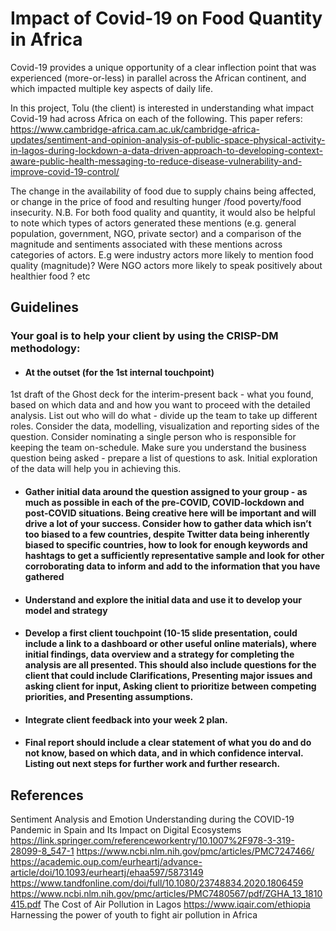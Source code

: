 # Impact of Covid-19 on Food Quantity in Africa

Covid-19 provides a unique opportunity of a clear inflection point that was experienced (more-or-less) in parallel across the African continent, and which impacted multiple key aspects of daily life.

In this project, Tolu (the client) is interested in understanding what impact Covid-19 had across Africa on each of the following.  This paper refers: https://www.cambridge-africa.cam.ac.uk/cambridge-africa-updates/sentiment-and-opinion-analysis-of-public-space-physical-activity-in-lagos-during-lockdown-a-data-driven-approach-to-developing-context-aware-public-health-messaging-to-reduce-disease-vulnerability-and-improve-covid-19-control/

The change in the availability of food  due to supply chains being affected, or change in the price of food and resulting hunger /food poverty/food insecurity. N.B. For both food quality and quantity, it would also be helpful to note which types of actors generated these mentions (e.g. general population, government, NGO, private sector) and a comparison of the magnitude and sentiments associated with these mentions across categories of actors. E.g were industry actors more likely to mention food quality (magnitude)? Were NGO actors more likely to speak positively about healthier food ? etc 

## Guidelines
### Your goal is to help your client by using the CRISP-DM methodology:

*  #### At the outset (for the 1st internal touchpoint)
1st draft of the Ghost deck for the interim-present back - what you found, based on which data and and how you want to proceed with the detailed analysis.
List out who will do what - divide up the team to take up different roles.  Consider the data, modelling, visualization and reporting sides of the question.  Consider nominating a single person who is responsible for keeping the team on-schedule.
Make sure you understand the business question being asked - prepare a list of questions to ask.  Initial exploration of the data will help you in achieving this.

* #### Gather initial data around the question assigned to your group - as much as possible in each of the pre-COVID, COVID-lockdown and post-COVID situations.  Being creative here will be important and will drive a lot of your success.  Consider how to gather data which isn’t too biased to a few countries, despite Twitter data being inherently biased to specific countries, how to look for enough keywords and hashtags to get a sufficiently representative sample and look for other corroborating data to inform and add to the information that you have gathered
* #### Understand and explore the initial data and use it to develop your model and strategy
* #### Develop a first client touchpoint (10-15 slide presentation, could include a link to a dashboard or other useful online materials), where initial findings, data overview and a strategy for completing the analysis are all presented.  This should also include questions for the client that could include Clarifications, Presenting major issues and asking client for input, Asking client to prioritize between competing priorities, and Presenting assumptions.
* #### Integrate client feedback into your week 2 plan.
* #### Final report should include a clear statement of what you do and do not know, based on which data, and in which confidence interval.  Listing out next steps for further work and further research.

## References
Sentiment Analysis and Emotion Understanding during the COVID-19 Pandemic in Spain and Its Impact on Digital Ecosystems
https://link.springer.com/referenceworkentry/10.1007%2F978-3-319-28099-8_547-1
https://www.ncbi.nlm.nih.gov/pmc/articles/PMC7247466/ 
https://academic.oup.com/eurheartj/advance-article/doi/10.1093/eurheartj/ehaa597/5873149
https://www.tandfonline.com/doi/full/10.1080/23748834.2020.1806459
https://www.ncbi.nlm.nih.gov/pmc/articles/PMC7480567/pdf/ZGHA_13_1810415.pdf
The Cost of Air Pollution in Lagos
https://www.iqair.com/ethiopia
Harnessing the power of youth to fight air pollution in Africa
